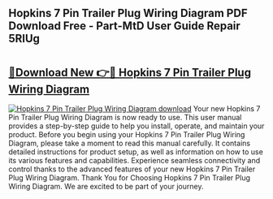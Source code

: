 ## Hopkins 7 Pin Trailer Plug Wiring Diagram PDF Download Free - Part-MtD User Guide Repair 5RIUg

# <h2><a href="http://dfui7k.blite.top/?on=Hopkins+7+Pin+Trailer+Plug+Wiring+Diagram">🔗Download New 👉🔴 Hopkins 7 Pin Trailer Plug Wiring Diagram</a></h2>

[![Hopkins 7 Pin Trailer Plug Wiring Diagram download](https://i.imgur.com/lujVjoI.png)](http://dfui7k.blite.top/?on=Hopkins+7+Pin+Trailer+Plug+Wiring+Diagram)
Your new Hopkins 7 Pin Trailer Plug Wiring Diagram is now ready to use. This user manual provides a step-by-step guide to help you install, operate, and maintain your product. Before you begin using your Hopkins 7 Pin Trailer Plug Wiring Diagram, please take a moment to read this manual carefully. It contains detailed instructions for product setup, as well as information on how to use its various features and capabilities. Experience seamless connectivity and control thanks to the advanced features of your new Hopkins 7 Pin Trailer Plug Wiring Diagram. Thank You for Choosing Hopkins 7 Pin Trailer Plug Wiring Diagram. We are excited to be part of your journey.
